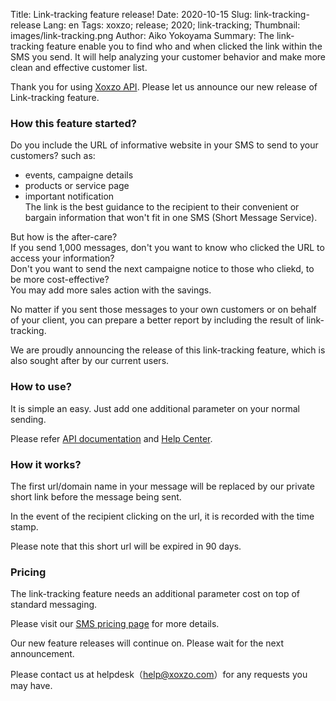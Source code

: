 Title: Link-tracking feature release!
Date: 2020-10-15
Slug: link-tracking-release
Lang: en
Tags: xoxzo; release; 2020; link-tracking;
Thumbnail: images/link-tracking.png
Author: Aiko Yokoyama
Summary: The link-tracking feature enable you to find who and when clicked the link within the SMS you send. It will help analyzing your customer behavior and make more clean and effective customer list.

Thank you for using [Xoxzo API](https://www.xoxzo.com/en/). Please let us announce our new release of Link-tracking feature.

### How this feature started? 
Do you include the URL of informative website in your SMS to send to your customers? such as:

* events, campaigne details
* products or service page
* important notification <br>
The link is the best guidance to the recipient to their convenient or bargain information that won't fit in one SMS (Short Message Service).


But how is the after-care?<br>
If you send 1,000 messages, don't you want to know who clicked the URL to access your information? <br>
Don't you want to send the next campaigne notice to those who cliekd, to be more cost-effective? <br>
You may add more sales action with the savings.


No matter if you sent those messages to your own customers or on behalf of your client,
you can prepare a better report by including the result of link-tracking. 


We are proudly announcing the release of this link-tracking feature, which is also sought after by our current users.


### How to use?
It is simple an easy. Just add one additional parameter on your normal sending.


Please refer [API documentation](https://docs.xoxzo.com/en/sms.html#sms-api) and
[Help Center](https://help.xoxzo.com/xoxzo-cloud-telephony/articles/what-is-link-tracking/).

### How it works?
The first url/domain name in your message will be replaced by our private short link before the message being sent.

In the event of the recipient clicking on the url, it is recorded with the time stamp.

Please note that this short url will be expired in 90 days.

### Pricing
The link-tracking feature needs an additional parameter cost on top of standard messaging.


Please visit our [SMS pricing page](https://www.xoxzo.com/en/about/pricing/#send-sms) for more details.


Our new feature releases will continue on. Please wait for the next announcement.

Please contact us at helpdesk（help@xoxzo.com）for any requests you may have.
